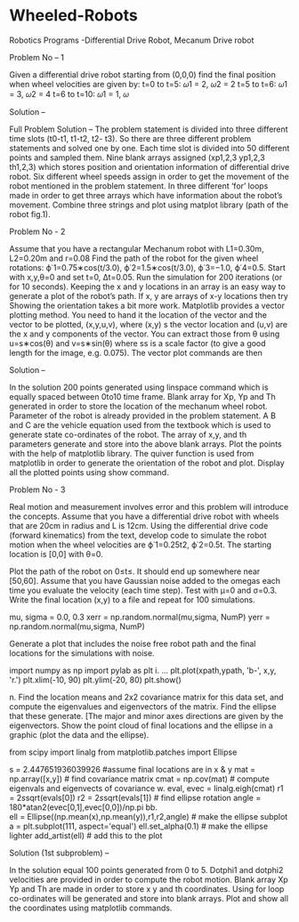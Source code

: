 # Wheeled-Robots
Robotics Programs -Differential Drive Robot, Mecanum Drive robot

Problem No – 1

Given a differential drive robot starting from (0,0,0) find the final position when wheel velocities are
given by:
t=0 to t=5: 𝜔1 = 2, 𝜔2 = 2
t=5 to t=6: 𝜔1 = 3, 𝜔2 = 4
t=6 to t=10: 𝜔1 = 1, 𝜔


Solution –

Full Problem Solution – The problem statement is divided into three different time slots (t0-t1, t1-t2, t2- t3). So there are three different problem statements and solved one by one. Each time slot is divided into 50 different points and sampled them. Nine blank arrays assigned (xp1,2,3 yp1,2,3 th1,2,3) which stores position and orientation information of differential drive robot. Six different wheel speeds assign in order to get the movement of the robot mentioned in the problem statement. In three different ‘for’ loops made in order to get three arrays which have information about the robot’s movement. Combine three strings and plot using matplot library (path of the robot fig.1).

Problem No - 2

Assume that you have a rectangular Mechanum robot with L1=0.30m, L2=0.20m and r=0.08 Find the path of the robot for the given wheel rotations: ϕ˙1=0.75∗cos(t/3.0), ϕ˙2=1.5∗cos(t/3.0), ϕ˙3=−1.0, ϕ˙4=0.5. Start with x,y,θ=0 and set t=0, Δt=0.05. Run the simulation for 200 iterations (or for 10 seconds). Keeping the x and y locations in an array is an easy way to generate a plot of the robot’s path. If x, y are arrays of x-y locations then try
Showing the orientation takes a bit more work. Matplotlib provides a vector plotting method. You need to hand it the location of the vector and the vector to be plotted, (x,y,u,v), where (x,y) s the vector location and (u,v) are the x and y components of the vector. You can extract those from θ using u=s∗cos(θ) and v=s∗sin(θ) where ss is a scale factor (to give a good length for the image, e.g. 0.075). The vector plot commands are then

Solution – 

In the solution 200 points generated using linspace command which is equally spaced between 0to10 time frame. Blank array for Xp, Yp and Th generated in order to store the location of the mechanum wheel robot. Parameter of the robot is already provided in the problem statement. A B and C are the vehicle equation used from the textbook which is used to generate state co-ordinates of the robot. The array of x,y, and th parameters generate and store into the above blank arrays. Plot the points with the help of matplotlib library. The quiver function is used from matplotlib in order to generate the orientation of the robot and plot. Display all the plotted points using show command.

Problem No - 3

Real motion and measurement involves error and this problem will introduce the concepts. Assume that you have a differential drive robot with wheels that are 20cm in radius and L is 12cm. Using the differential drive code (forward kinematics) from the text, develop code to simulate the robot motion when the wheel velocities are ϕ˙1=0.25t2, ϕ˙2=0.5t. The starting location is [0,0] with θ=0. 

Plot the path of the robot on 0≤t≤. It should end up somewhere near [50,60]. 
Assume that you have Gaussian noise added to the omegas each time you evaluate the velocity (each time step). Test with μ=0 and σ=0.3. Write the final location (x,y) to a file and repeat for 100 simulations.

mu, sigma = 0.0, 0.3 
xerr = np.random.normal(mu,sigma, NumP) 
yerr = np.random.normal(mu,sigma, NumP)

Generate a plot that includes the noise free robot path and the final locations for the simulations with noise. 

import numpy as np 
import pylab as plt i. ... 
plt.plot(xpath,ypath, 'b-', x,y, 'r.') 
plt.xlim(-10, 90) 
plt.ylim(-20, 80) 
plt.show()

n. Find the location means and 2x2 covariance matrix for this data set, and compute the eigenvalues and eigenvectors of the matrix. Find the ellipse that these generate. [The major and minor axes directions are given by the eigenvectors. Show the point cloud of final locations and the ellipse in a graphic (plot the data and the ellipse).

from scipy import linalg 
from matplotlib.patches import Ellipse 

s = 2.447651936039926 #assume final locations are in x & y 
mat = np.array([x,y]) # find covariance matrix 
cmat = np.cov(mat) # compute eigenvals and eigenvects of covariance w. eval, evec = linalg.eigh(cmat) 
r1 = 2*s*sqrt(evals[0]) 
r2 = 2*s*sqrt(evals[1]) # find ellipse rotation 
angle = 180*atan2(evec[0,1],evec[0,0])/np.pi bb.  
ell = Ellipse((np.mean(x),np.mean(y)),r1,r2,angle) # make the ellipse subplot 
a = plt.subplot(111, aspect='equal') 
ell.set_alpha(0.1) # make the ellipse lighter 
add_artist(ell) # add this to the plot

Solution (1st subproblem) – 

In the solution equal 100 points generated from 0 to 5. Dotphi1 and dotphi2 velocities are provided in order to compute the robot motion. Blank array Xp Yp and Th are made in order to store x y and th coordinates. Using for loop co-ordinates will be generated and store into blank arrays. Plot and show all the coordinates using matplotlib commands.





